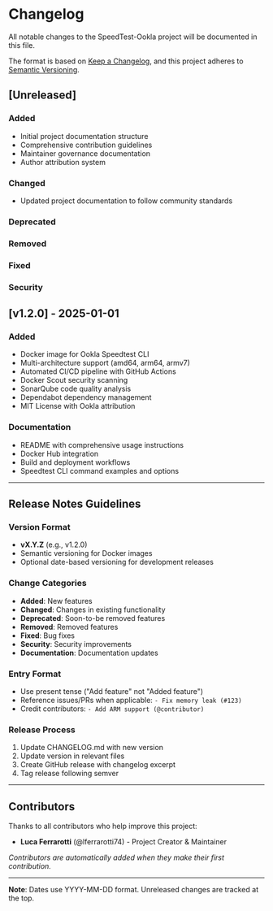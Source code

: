 # Changelog

All notable changes to the SpeedTest-Ookla project will be documented in this file.

The format is based on [Keep a Changelog](https://keepachangelog.com/en/1.0.0/),
and this project adheres to [Semantic Versioning](https://semver.org/spec/v2.0.0.html).

## [Unreleased]

### Added
- Initial project documentation structure
- Comprehensive contribution guidelines
- Maintainer governance documentation
- Author attribution system

### Changed
- Updated project documentation to follow community standards

### Deprecated

### Removed

### Fixed

### Security

## [v1.2.0] - 2025-01-01

### Added
- Docker image for Ookla Speedtest CLI
- Multi-architecture support (amd64, arm64, armv7)
- Automated CI/CD pipeline with GitHub Actions
- Docker Scout security scanning
- SonarQube code quality analysis
- Dependabot dependency management
- MIT License with Ookla attribution

### Documentation
- README with comprehensive usage instructions
- Docker Hub integration
- Build and deployment workflows
- Speedtest CLI command examples and options

---

## Release Notes Guidelines

### Version Format
- **vX.Y.Z** (e.g., v1.2.0)
- Semantic versioning for Docker images
- Optional date-based versioning for development releases

### Change Categories
- **Added**: New features
- **Changed**: Changes in existing functionality
- **Deprecated**: Soon-to-be removed features
- **Removed**: Removed features
- **Fixed**: Bug fixes
- **Security**: Security improvements
- **Documentation**: Documentation updates

### Entry Format
- Use present tense ("Add feature" not "Added feature")
- Reference issues/PRs when applicable: `- Fix memory leak (#123)`
- Credit contributors: `- Add ARM support (@contributor)`

### Release Process
1. Update CHANGELOG.md with new version
2. Update version in relevant files
3. Create GitHub release with changelog excerpt
4. Tag release following semver

---

## Contributors

Thanks to all contributors who help improve this project:

- **Luca Ferrarotti** (@lferrarotti74) - Project Creator & Maintainer

*Contributors are automatically added when they make their first contribution.*

---

**Note**: Dates use YYYY-MM-DD format. Unreleased changes are tracked at the top.